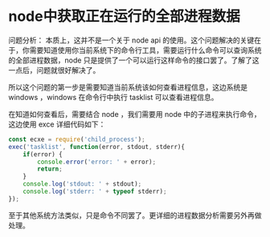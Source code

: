 # node中获取正在运行的全部进程数据
问题分析：
本质上，这并不是一个关于 node api 的使用。这个问题解决的关键在于，你需要知道使用你当前系统下的命令行工具，需要运行什么命令可以查询系统的全部进程数据，node 只是提供了一个可以运行这样命令的接口罢了。了解了这一点后，问题就很好解决了。

所以这个问题的第一步是需要知道当前系统该如何查看进程信息，这边系统是 windows ，windows 在命令行中执行 tasklist 可以查看进程信息。

在知道如何查看后，需要结合 node ，我们需要用 node 中的子进程来执行命令，这边使用 exce
详细代码如下：

```js
const ecxe = require('child_process');
exec('tasklist', function(error, stdout, stderr){
    if(error) {
        console.error('error: ' + error);
        return;
    }
    console.log('stdout: ' + stdout);
    console.log('stderr: ' + typeof stderr);
});
```
至于其他系统方法类似，只是命令不同罢了。更详细的进程数据分析需要另外再做处理。